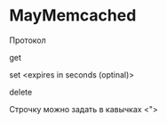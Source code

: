 # MayMemcached


Протокол

get <key>

set <key> <value> <expires in seconds (optinal)>

delete <key>

Строчку можно задать в кавычках <">

